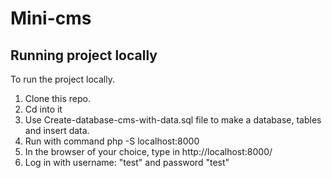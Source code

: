 # Mini-cms

## Running project locally<a name = "getting_started"></a>
To run the project locally.
1. Clone this repo.
2. Cd into it 
3. Use Create-database-cms-with-data.sql file to make a database, tables and insert data.
4. Run with command php -S localhost:8000
6. In the browser of your choice, type in http://localhost:8000/
7. Log in with username: "test" and password "test" 
